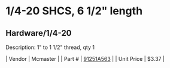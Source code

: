 # 1/4-20 SHCS, 6 1/2" length
## Hardware/1/4-20
Description: 	1" to 1 1/2" thread, qty 1 

| Vendor | Mcmaster | 
| Part # | [91251A563](http://www.mcmaster.com/) | 
| Unit Price | $3.37 | 
